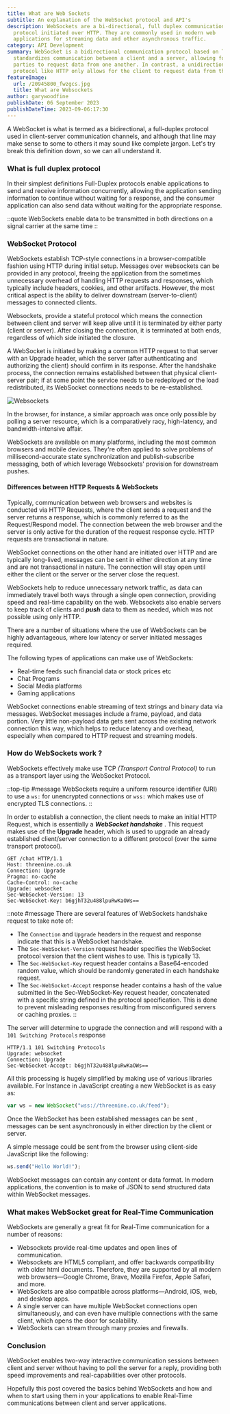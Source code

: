 ```yaml
---
title: What are Web Sockets
subtitle: An explanation of the WebSocket protocol and API's
description: WebSockets are a bi-directional, full duplex communications
  protocol initiated over HTTP. They are commonly used in modern web
  applications for streaming data and other asynchronous traffic.
category: API Development
summary: WebSocket is a bidirectional communication protocol based on TCP that
  standardizes communication between a client and a server, allowing for both
  parties to request data from one another. In contrast, a unidirectional
  protocol like HTTP only allows for the client to request data from the server.
featureImage:
  url: /20945800_fwzgcs.jpg
  title: What are Websockets
author: garywoodfine
publishDate: 06 September 2023
publishDateTime: 2023-09-06:17:30
---
```

A WebSocket is what is termed as a  bidirectional, a full-duplex protocol used in client-server communication channels, 
and although that line may make sense to some to others it may sound like complete jargon.  Let's try break this definition
down, so we can all understand it.

### What is full duplex protocol

In their simplest definitions Full-Duplex protocols enable applications to send and receive information concurrently, allowing
the application sending information to continue without waiting for a response, and the consumer application can also send 
data without waiting for the appropriate response.

::quote
 WebSockets enable data to be transmitted in both directions on a signal carrier at the same time
::

### WebSocket Protocol

WebSockets establish TCP-style connections in a browser-compatible fashion using HTTP during initial setup. Messages 
over websockets can be provided in any protocol, freeing the application from the sometimes unnecessary overhead of
handling HTTP requests and responses, which typically include headers, cookies, and other artifacts. However, the most 
critical aspect is the ability to deliver downstream (server-to-client) messages to connected clients. 

Websockets, provide a stateful protocol which means the connection between client and server will keep alive until it is 
terminated by either party (client or server). After closing the connection, it is terminated at both ends, regardless
of which side initiated the closure.

A WebSocket is initiated by making a common HTTP request to that server with an Upgrade header, which the server 
(after authenticating and authorizing the client) should confirm in its response. After the handshake process, the 
connection remains established between that physical client-server pair; if at some point the service needs to be 
redeployed or the load redistributed, its WebSocket connections needs to be re-established.

![Websockets](https://res.cloudinary.com/threenine-co-uk/image/upload/websockets_o7yfpi.png "WebSocket protocol")

In the browser, for instance, a similar approach was once only possible by polling a server resource, which is a 
comparatively racy, high-latency, and bandwidth-intensive affair.

WebSockets are available on many platforms, including the most common browsers and mobile devices. They're often 
applied to solve problems of millisecond-accurate state synchronization and publish-subscribe messaging, both of which 
leverage Websockets' provision for downstream pushes. 


#### Differences between HTTP Requests & WebSockets

Typically, communication between web browsers and websites is conducted via HTTP Requests, where the client sends a request
and the server returns a response, which is commonly referred to as the Request/Respond model.  The connection between
the web browser and the server is only active for the duration of the request response cycle. HTTP requests are transactional
in nature.

WebSocket connections on the other hand are initiated over HTTP and are typically long-lived, messages can be sent in 
either direction at any time and are not transactional in nature. The connection will stay open until either the client 
or the server or the server close the request.

WebSockets help to reduce unnecessary network traffic, as data can immediately travel both ways through a single open 
connection, providing speed and real-time capability on the web. Websockets also enable servers to keep track of 
clients and _**push**_ data to them as needed, which was not possible using only HTTP.

There are a number of situations where the use of WebSockets can be highly advantageous, where low latency or server
initiated  messages required.

The following types of applications can make use of WebSockets:

* Real-time feeds such financial data or stock prices etc
* Chat Programs
* Social Media platforms
* Gaming applications

WebSocket connections enable streaming of text strings and binary data via messages. WebSocket messages include a frame,
payload, and data portion. Very little non-payload data gets sent across the existing network connection this way, 
which helps to reduce latency and overhead, especially when compared to HTTP request and streaming models.


### How do WebSockets work ?

WebSockets effectively make use TCP _(Transport Control Protocol)_ to run as a transport layer using the WebSocket Protocol.

::top-tip
#message
WebSockets require a uniform resource identifier (URI) to use a `ws:` for unencrypted connections or `wss:`
which makes use of encrypted TLS connections.
::

In order to establish a connection, the client needs to make an initial HTTP Request, which is essentially a **_WebSocket
handshake_** . This request makes use of the **Upgrade**  header, which is  used to upgrade an already established 
client/server connection to a different protocol (over the same transport protocol).


```http request
GET /chat HTTP/1.1
Host: threenine.co.uk
Connection: Upgrade
Pragma: no-cache
Cache-Control: no-cache
Upgrade: websocket
Sec-WebSocket-Version: 13
Sec-WebSocket-Key: b6gjhT32u488lpuRwKaOWs==
```
::note
#message 
 There are several features of WebSockets handshake request to take note of:
 * The `Connection` and `Upgrade` headers in the request and response indicate that this is a WebSocket handshake.
 * The `Sec-WebSocket-Version` request header specifies the WebSocket protocol version that the client wishes to use. This is typically 13. 
 * The `Sec-WebSocket-Key` request header contains a Base64-encoded random value, which should be randomly generated in each handshake request.
 * The `Sec-WebSocket-Accept` response header contains a hash of the value submitted in the Sec-WebSocket-Key request header, 
concatenated with a specific string defined in the protocol specification. This is done to prevent misleading responses resulting from 
misconfigured servers or caching proxies.
::

The server will determine to upgrade the connection and will respond with a `101 Switching Protocols` response

```http request
HTTP/1.1 101 Switching Protocols
Upgrade: websocket
Connection: Upgrade
Sec-WebSocket-Accept: b6gjhT32u488lpuRwKaOWs==
```

All this processing is hugely simplified by making use of various libraries available. For Instance in JavaScript creating
a new WebSocket is as easy as:

```javascript
var ws = new WebSocket("wss://threenine.co.uk/feed");
```
Once the WebSocket has been established messages can be sent , messages can be sent asynchronously in either direction by the client or server.

A simple message could be sent from the browser using client-side JavaScript like the following:

```javascript
ws.send("Hello World!");
```
WebSocket messages can contain any content or data format. In modern applications, the convention is to make of JSON 
to send structured data within WebSocket messages.

### What makes WebSocket great for Real-Time Communication

WebSockets are generally a great fit for Real-Time communication for a number of reasons:

* Websockets provide real-time updates and open lines of communication.
* Websockets are HTML5 compliant, and offer backwards compatibility with older html documents. Therefore, they are supported by all modern web browsers—Google Chrome, Brave, Mozilla Firefox, Apple Safari, and more.
* WebSockets are also compatible across platforms—Android, iOS, web, and desktop apps.
* A single server can have multiple WebSocket connections open simultaneously, and can even have multiple connections with the same client, which opens the door for scalability.
* WebSockets can stream through many proxies and firewalls.


### Conclusion
WebSocket enables two-way interactive communication sessions between client and server without having to poll the server 
for a reply, providing both speed improvements and real-capabilities over other protocols. 

Hopefully this post covered the basics behind WebSockets and how and when to start using them in your applications to
enable Real-Time communications between client and server applications.